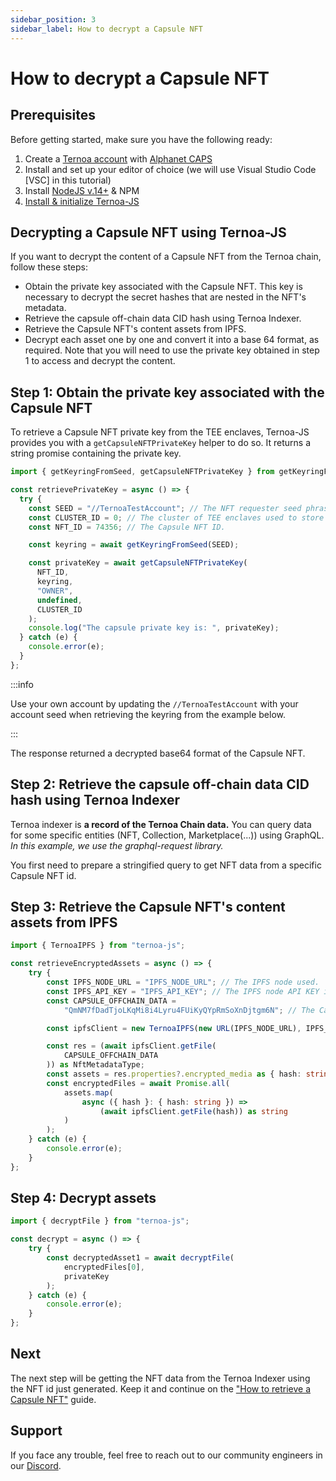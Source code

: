 ```yaml
---
sidebar_position: 3
sidebar_label: How to decrypt a Capsule NFT
---
```


# How to decrypt a Capsule NFT

## Prerequisites

Before getting started, make sure you have the following ready:

1. Create a [Ternoa account](/for-developers/get-started/create-account) with [Alphanet CAPS](/for-developers/get-started/create-account#step-2-get-some-free-test-caps-tokens)
2. Install and set up your editor of choice (we will use Visual Studio Code [VSC] in this tutorial)
3. Install [NodeJS v.14+](https://nodejs.org/en/download/) & NPM
4. [Install & initialize Ternoa-JS](/for-developers/get-started/install-ternoa-js)

## Decrypting a Capsule NFT using Ternoa-JS

If you want to decrypt the content of a Capsule NFT from the Ternoa chain, follow these steps:

-   Obtain the private key associated with the Capsule NFT. This key is necessary to decrypt the secret hashes that are nested in the NFT's metadata.
-   Retrieve the capsule off-chain data CID hash using Ternoa Indexer.
-   Retrieve the Capsule NFT's content assets from IPFS.
-   Decrypt each asset one by one and convert it into a base 64 format, as required. Note that you will need to use the private key obtained in step 1 to access and decrypt the content.

## Step 1: Obtain the private key associated with the Capsule NFT

To retrieve a Capsule NFT private key from the TEE enclaves, Ternoa-JS provides you with a `getCapsuleNFTPrivateKey` helper to do so. It returns a string promise containing the private key.

```typescript showLineNumbers
import { getKeyringFromSeed, getCapsuleNFTPrivateKey } from getKeyringFromSeed;

const retrievePrivateKey = async () => {
  try {
    const SEED = "//TernoaTestAccount"; // The NFT requester seed phrase.
    const CLUSTER_ID = 0; // The cluster of TEE enclaves used to store private key shares.
    const NFT_ID = 74356; // The Capsule NFT ID.

    const keyring = await getKeyringFromSeed(SEED);

    const privateKey = await getCapsuleNFTPrivateKey(
      NFT_ID,
      keyring,
      "OWNER",
      undefined,
      CLUSTER_ID
    );
    console.log("The capsule private key is: ", privateKey);
  } catch (e) {
    console.error(e);
  }
};
```

:::info

Use your own account by updating the `//TernoaTestAccount` with your account seed when retrieving the keyring from the example below.

:::

The response returned a decrypted base64 format of the Capsule NFT.

## Step 2: Retrieve the capsule off-chain data CID hash using Ternoa Indexer

Ternoa indexer is **a record of the Ternoa Chain data.**
You can query data for some specific entities (NFT, Collection, Marketplace(...)) using GraphQL.
_In this example, we use the graphql-request library._

You first need to prepare a stringified query to get NFT data from a specific Capsule NFT id.

## Step 3: Retrieve the Capsule NFT's content assets from IPFS

```typescript showLineNumbers
import { TernoaIPFS } from "ternoa-js";

const retrieveEncryptedAssets = async () => {
	try {
		const IPFS_NODE_URL = "IPFS_NODE_URL"; // The IPFS node used.
		const IPFS_API_KEY = "IPFS_API_KEY"; // The IPFS node API KEY if required.
		const CAPSULE_OFFCHAIN_DATA =
			"QmNM7fDadTjoLKqMi8i4Lyru4FUiKyQYpRmSoXnDjtgm6N"; // The Capsule NFT off-chain data.

		const ipfsClient = new TernoaIPFS(new URL(IPFS_NODE_URL), IPFS_API_KEY);

		const res = (await ipfsClient.getFile(
			CAPSULE_OFFCHAIN_DATA
		)) as NftMetadataType;
		const assets = res.properties?.encrypted_media as { hash: string }[];
		const encryptedFiles = await Promise.all(
			assets.map(
				async ({ hash }: { hash: string }) =>
					(await ipfsClient.getFile(hash)) as string
			)
		);
	} catch (e) {
		console.error(e);
	}
};
```

## Step 4: Decrypt assets

```typescript showLineNumbers
import { decryptFile } from "ternoa-js";

const decrypt = async () => {
	try {
		const decryptedAsset1 = await decryptFile(
			encryptedFiles[0],
			privateKey
		);
	} catch (e) {
		console.error(e);
	}
};
```

## Next

The next step will be getting the NFT data from the Ternoa Indexer using the NFT id just generated. Keep it and continue on the ["How to retrieve a Capsule NFT"](/for-developers/guides/NFT/capsule-NFT/get-NFT) guide.

## Support

If you face any trouble, feel free to reach out to our community engineers in our [Discord](https://discord.gg/fUmBkPpnRu).
